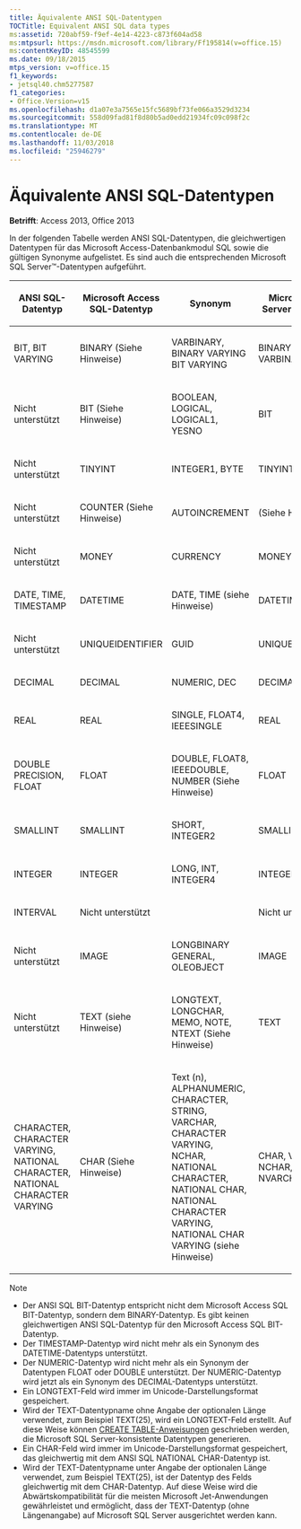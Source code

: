 ```yaml
---
title: Äquivalente ANSI SQL-Datentypen
TOCTitle: Equivalent ANSI SQL data types
ms:assetid: 720abf59-f9ef-4e14-4223-c873f604ad58
ms:mtpsurl: https://msdn.microsoft.com/library/Ff195814(v=office.15)
ms:contentKeyID: 48545599
ms.date: 09/18/2015
mtps_version: v=office.15
f1_keywords:
- jetsql40.chm5277587
f1_categories:
- Office.Version=v15
ms.openlocfilehash: d1a07e3a7565e15fc5689bf73fe066a3529d3234
ms.sourcegitcommit: 558d09fad81f8d80b5ad0edd21934fc09c098f2c
ms.translationtype: MT
ms.contentlocale: de-DE
ms.lasthandoff: 11/03/2018
ms.locfileid: "25946279"
---
```

# <a name="equivalent-ansi-sql-data-types"></a>Äquivalente ANSI SQL-Datentypen


**Betrifft**: Access 2013, Office 2013

In der folgenden Tabelle werden ANSI SQL-Datentypen, die gleichwertigen Datentypen für das Microsoft Access-Datenbankmodul SQL sowie die gültigen Synonyme aufgelistet. Es sind auch die entsprechenden Microsoft SQL Server™-Datentypen aufgeführt.

<table>
<colgroup>
<col style="width: 25%" />
<col style="width: 25%" />
<col style="width: 25%" />
<col style="width: 25%" />
</colgroup>
<thead>
<tr class="header">
<th><p>ANSI SQL-Datentyp</p></th>
<th><p>Microsoft Access SQL-Datentyp</p></th>
<th><p>
Synonym</p></th>
<th><p>Microsoft SQL Server-Datentyp</p></th>
</tr>
</thead>
<tbody>
<tr class="odd">
<td><p>BIT, BIT VARYING</p></td>
<td><p>BINARY (Siehe Hinweise)</p></td>
<td><p>VARBINARY, BINARY VARYING BIT VARYING</p></td>
<td><p>BINARY, VARBINARY</p></td>
</tr>
<tr class="even">
<td><p>Nicht unterstützt</p></td>
<td><p>BIT (Siehe Hinweise)</p></td>
<td><p>BOOLEAN, LOGICAL, LOGICAL1, YESNO</p></td>
<td><p>BIT</p></td>
</tr>
<tr class="odd">
<td><p>Nicht unterstützt</p></td>
<td><p>TINYINT</p></td>
<td><p>INTEGER1, BYTE</p></td>
<td><p>TINYINT</p></td>
</tr>
<tr class="even">
<td><p>Nicht unterstützt</p></td>
<td><p>COUNTER (Siehe Hinweise)</p></td>
<td><p>AUTOINCREMENT</p></td>
<td><p>(Siehe Hinweise)</p></td>
</tr>
<tr class="odd">
<td><p>Nicht unterstützt</p></td>
<td><p>MONEY</p></td>
<td><p>CURRENCY</p></td>
<td><p>MONEY</p></td>
</tr>
<tr class="even">
<td><p>DATE, TIME, TIMESTAMP</p></td>
<td><p>DATETIME</p></td>
<td><p>DATE, TIME (siehe Hinweise)</p></td>
<td><p>DATETIME</p></td>
</tr>
<tr class="odd">
<td><p>Nicht unterstützt</p></td>
<td><p>UNIQUEIDENTIFIER</p></td>
<td><p>GUID</p></td>
<td><p>UNIQUEIDENTIFIER</p></td>
</tr>
<tr class="even">
<td><p>DECIMAL</p></td>
<td><p>DECIMAL</p></td>
<td><p>NUMERIC, DEC</p></td>
<td><p>DECIMAL</p></td>
</tr>
<tr class="odd">
<td><p>REAL</p></td>
<td><p>REAL</p></td>
<td><p>SINGLE, FLOAT4, IEEESINGLE</p></td>
<td><p>REAL</p></td>
</tr>
<tr class="even">
<td><p>DOUBLE PRECISION, FLOAT</p></td>
<td><p>FLOAT</p></td>
<td><p>DOUBLE, FLOAT8, IEEEDOUBLE, NUMBER (Siehe Hinweise)</p></td>
<td><p>FLOAT</p></td>
</tr>
<tr class="odd">
<td><p>SMALLINT</p></td>
<td><p>SMALLINT</p></td>
<td><p>SHORT, INTEGER2</p></td>
<td><p>SMALLINT</p></td>
</tr>
<tr class="even">
<td><p>INTEGER</p></td>
<td><p>INTEGER</p></td>
<td><p>LONG, INT, INTEGER4</p></td>
<td><p>INTEGER</p></td>
</tr>
<tr class="odd">
<td><p>INTERVAL</p></td>
<td><p>Nicht unterstützt</p></td>
<td><p></p></td>
<td><p>Nicht unterstützt</p></td>
</tr>
<tr class="even">
<td><p>Nicht unterstützt</p></td>
<td><p>IMAGE</p></td>
<td><p>LONGBINARY GENERAL, OLEOBJECT</p></td>
<td><p>IMAGE</p></td>
</tr>
<tr class="odd">
<td><p>Nicht unterstützt</p></td>
<td><p>TEXT (siehe Hinweise)</p></td>
<td><p>LONGTEXT, LONGCHAR, MEMO, NOTE, NTEXT (Siehe Hinweise)</p></td>
<td><p>TEXT</p></td>
</tr>
<tr class="even">
<td><p>CHARACTER, CHARACTER VARYING, NATIONAL CHARACTER, NATIONAL CHARACTER VARYING</p></td>
<td><p>CHAR (Siehe Hinweise)</p></td>
<td><p>Text (n), ALPHANUMERIC, CHARACTER, STRING, VARCHAR, CHARACTER VARYING, NCHAR, NATIONAL CHARACTER, NATIONAL CHAR, NATIONAL CHARACTER VARYING, NATIONAL CHAR VARYING (siehe Hinweise)</p></td>
<td><p>CHAR, VARCHAR, NCHAR, NVARCHAR</p></td>
</tr>
</tbody>
</table>



> [!NOTE]
> - Der ANSI SQL BIT-Datentyp entspricht nicht dem Microsoft Access SQL BIT-Datentyp, sondern dem BINARY-Datentyp. Es gibt keinen gleichwertigen ANSI SQL-Datentyp für den Microsoft Access SQL BIT-Datentyp.
> - Der TIMESTAMP-Datentyp wird nicht mehr als ein Synonym des DATETIME-Datentyps unterstützt.
> - Der NUMERIC-Datentyp wird nicht mehr als ein Synonym der Datentypen FLOAT oder DOUBLE unterstützt. Der NUMERIC-Datentyp wird jetzt als ein Synonym des DECIMAL-Datentyps unterstützt.
> - Ein LONGTEXT-Feld wird immer im Unicode-Darstellungsformat gespeichert.
> - Wird der TEXT-Datentypname ohne Angabe der optionalen Länge verwendet, zum Beispiel TEXT(25), wird ein LONGTEXT-Feld erstellt. Auf diese Weise können [CREATE TABLE-Anweisungen](create-table-statement-microsoft-access-sql.md) geschrieben werden, die Microsoft SQL Server-konsistente Datentypen generieren.
> - Ein CHAR-Feld wird immer im Unicode-Darstellungsformat gespeichert, das gleichwertig mit dem ANSI SQL NATIONAL CHAR-Datentyp ist.
> - Wird der TEXT-Datentypname unter Angabe der optionalen Länge verwendet, zum Beispiel TEXT(25), ist der Datentyp des Felds gleichwertig mit dem CHAR-Datentyp. Auf diese Weise wird die Abwärtskompatibilität für die meisten Microsoft Jet-Anwendungen gewährleistet und ermöglicht, dass der TEXT-Datentyp (ohne Längenangabe) auf Microsoft SQL Server ausgerichtet werden kann.


